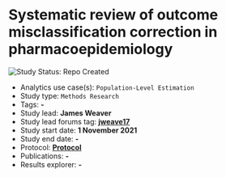 Systematic review of outcome misclassification correction in pharmacoepidemiology
=================

<img src="https://img.shields.io/badge/Study%20Status-Repo%20Created-lightgray.svg" alt="Study Status: Repo Created">

- Analytics use case(s): `Population-Level Estimation`
- Study type: `Methods Research`
- Tags: **-**
- Study lead: **James Weaver**
- Study lead forums tag: **[jweave17](https://forums.ohdsi.org/u/jweave17)**
- Study start date: **1 November 2021**
- Study end date: **-**
- Protocol: **[Protocol](https://ohdsi-studies.github.io/OutcomeMisclassificationSysRev/protocol.html)**
- Publications: **-**
- Results explorer: **-**

